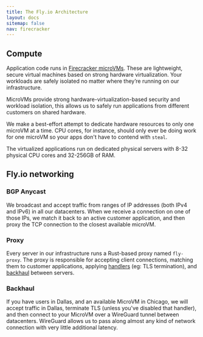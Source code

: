 ```yaml
---
title: The Fly.io Architecture
layout: docs
sitemap: false
nav: firecracker
---
```


## Compute

Application code runs in [Firecracker microVMs](https://github.com/firecracker-microvm/firecracker). These are lightweight, secure virtual machines based on strong hardware virtualization. Your workloads are safely isolated no matter where they’re running on our infrastructure.

MicroVMs provide strong hardware-virtualization-based security and workload isolation, this allows us to safely run applications from different customers on shared hardware.

We make a best-effort attempt to dedicate hardware resources to only one microVM at a time. CPU cores, for instance, should only ever be doing work for one microVM so your apps don't have to contend with `steal`.

The virtualized applications run on dedicated physical servers with 8-32 physical CPU cores and 32-256GB of RAM.

## Fly.io networking

### BGP Anycast

We broadcast and accept traffic from ranges of IP addresses (both IPv4 and IPv6) in all our datacenters. When we receive a connection on one of those IPs, we match it back to an active customer application, and then proxy the TCP connection to the closest available microVM.

### Proxy

Every server in our infrastructure runs a Rust-based proxy named `fly-proxy`. The proxy is responsible for accepting client connections, matching them to customer applications, applying [handlers](/docs/networking/services/#connection-handlers) (eg: TLS termination), and [backhaul](#backhaul) between servers.

### Backhaul

If you have users in Dallas, and an available MicroVM in Chicago, we will accept traffic in Dallas, terminate TLS (unless you've disabled that handler), and then connect to your MicroVM over a WireGuard tunnel between datacenters. WireGuard allows us to pass along almost any kind of network connection with very little additional latency.
